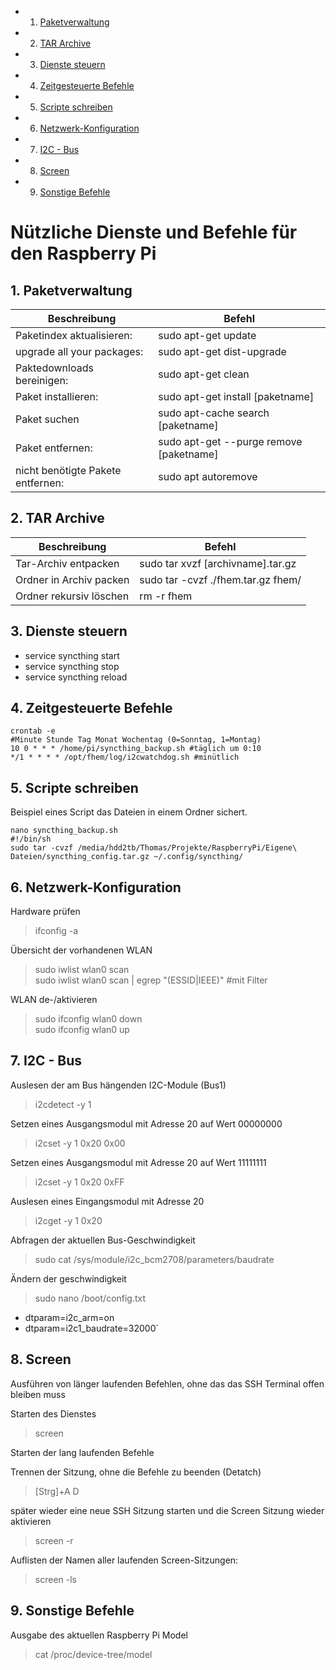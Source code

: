 <!-- vscode-markdown-toc -->
* 1. [Paketverwaltung](#Paketverwaltung)
* 2. [TAR Archive](#TARArchive)
* 3. [Dienste steuern](#Dienstesteuern)
* 4. [Zeitgesteuerte Befehle](#ZeitgesteuerteBefehle)
* 5. [Scripte schreiben](#Scripteschreiben)
* 6. [Netzwerk-Konfiguration](#Netzwerk-Konfiguration)
* 7. [I2C - Bus](#I2C-Bus)
* 8. [Screen](#Screen)
* 9. [Sonstige Befehle](#SonstigeBefehle)

<!-- vscode-markdown-toc-config
	numbering=true
	autoSave=true
	/vscode-markdown-toc-config -->
<!-- /vscode-markdown-toc -->

# Nützliche Dienste und Befehle für den Raspberry Pi

##  1. <a name='Paketverwaltung'></a>Paketverwaltung
| Beschreibung | Befehl |
|-|-|
| Paketindex aktualisieren: |	sudo apt-get update |
| upgrade all your packages: |	sudo apt-get dist-upgrade |
| Paktedownloads bereinigen: |	sudo apt-get clean |
| Paket installieren: |		sudo apt-get install [paketname] |
| Paket suchen	|		sudo apt-cache search [paketname] |
| Paket entfernen: | sudo apt-get --purge remove [paketname] |
| nicht benötigte Pakete entfernen: | sudo apt autoremove |

##  2. <a name='TARArchive'></a>TAR Archive
| Beschreibung | Befehl |
|-|-|
| Tar-Archiv entpacken      |	sudo tar xvzf [archivname].tar.gz |
| Ordner in Archiv packen   |	sudo tar -cvzf ./fhem.tar.gz fhem/ |
| Ordner rekursiv löschen   |	rm -r fhem |

##  3. <a name='Dienstesteuern'></a>Dienste steuern
* service syncthing start
* service syncthing stop
* service syncthing reload

##  4. <a name='ZeitgesteuerteBefehle'></a>Zeitgesteuerte Befehle
````
crontab -e
#Minute Stunde Tag Monat Wochentag (0=Sonntag, 1=Montag)
10 0 * * * /home/pi/syncthing_backup.sh #täglich um 0:10
*/1 * * * * /opt/fhem/log/i2cwatchdog.sh #minütlich
````

##  5. <a name='Scripteschreiben'></a>Scripte schreiben

Beispiel eines Script das Dateien in einem Ordner sichert.
````
nano syncthing_backup.sh
#!/bin/sh
sudo tar -cvzf /media/hdd2tb/Thomas/Projekte/RaspberryPi/Eigene\ Dateien/syncthing_config.tar.gz ~/.config/syncthing/
````

##  6. <a name='Netzwerk-Konfiguration'></a>Netzwerk-Konfiguration

Hardware prüfen
> ifconfig -a 		

Übersicht der vorhandenen WLAN
> sudo iwlist wlan0 scan  
>sudo iwlist wlan0 scan | egrep "(ESSID|IEEE)" #mit Filter  
	
WLAN de-/aktivieren
> sudo ifconfig wlan0 down  
> sudo ifconfig wlan0 up  

##  7. <a name='I2C-Bus'></a>I2C - Bus
Auslesen der am Bus hängenden I2C-Module (Bus1)
> i2cdetect -y 1

Setzen eines Ausgangsmodul mit Adresse 20 auf Wert 00000000
>i2cset -y 1 0x20 0x00  

Setzen eines Ausgangsmodul mit Adresse 20 auf Wert 11111111  
>i2cset -y 1 0x20 0xFF

Auslesen eines Eingangsmodul mit Adresse 20
>i2cget -y 1 0x20

Abfragen der aktuellen Bus-Geschwindigkeit
> sudo cat /sys/module/i2c_bcm2708/parameters/baudrate

Ändern der geschwindigkeit
> sudo nano /boot/config.txt
* dtparam=i2c_arm=on
* dtparam=i2c1_baudrate=32000`

##  8. <a name='Screen'></a>Screen
Ausführen von länger laufenden Befehlen, ohne das das SSH Terminal offen bleiben muss

Starten des Dienstes
> screen

Starten der lang laufenden Befehle

Trennen der Sitzung, ohne die Befehle zu beenden (Detatch)
> [Strg]+A D

später wieder eine neue SSH Sitzung starten und die Screen Sitzung wieder aktivieren
> screen -r

Auflisten der Namen aller laufenden Screen-Sitzungen:	
> screen -ls 

##  9. <a name='SonstigeBefehle'></a>Sonstige Befehle
Ausgabe des aktuellen Raspberry Pi Model
> cat /proc/device-tree/model